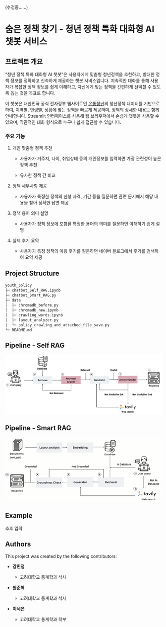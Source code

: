 (수정중......)

# 숨은 정책 찾기 - 청년 정책 특화 대화형 AI 챗봇 서비스

## 프로젝트 개요

"청년 정책 특화 대화형 AI 챗봇"은 사용자에게 맞춤형 청년정책을 추천하고, 방대한 정책 정보를 정확하고 신속하게 제공하는 챗봇 서비스입니다. 지속적인 대화를 통해 사용자가 복잡한 정책 정보를 쉽게 이해하고, 자신에게 맞는 정책을 간편하게 선택할 수 있도록 돕는 것을 목표로 합니다.

이 챗봇은 대한민국 공식 전자정부 웹사이트인 [온통청년](https://www.youthcenter.go.kr/main.do)의 청년정책 데이터를 기반으로 하여, 지역별, 연령별, 상황에 맞는 정책을 빠르게 제공하며, 정책의 상세한 내용도 함께 안내합니다. Streamlit 인터페이스를 사용해 웹 브라우저에서 손쉽게 챗봇을 사용할 수 있으며, 직관적인 대화 형식으로 누구나 쉽게 접근할 수 있습니다.

### 주요 기능

1. 개인 맞춤형 정책 추천

    - 사용자가 거주지, 나이, 취업상태 등의 개인정보를 입력하면 가장 관련성이 높은 정책 추천

    - 유사한 정책 간 비교

2. 정책 세부사항 제공

    - 사용자가 특정한 정책의 신청 자격, 기간 등을 질문하면 관련 문서에서 해당 내용을 찾아 정확한 답변 제공

3. 정책 용어 의미 설명

    - 사용자가 정책 정보에 포함된 특정한 용어의 의미를 질문하면 이해하기 쉽게 설명
  
4. 실제 후기 요약

    - 사용자가 특정 정책의 이용 후기를 질문하면 네이버 블로그에서 후기를 검색하여 요약 제공

## Project Structure

```
youth_policy
├─ chatbot_Self_RAG.ipynb
├─ chatbot_Smart_RAG.py
├─ data
│  ├─ chromadb_before.py
│  ├─ chromadb_new.ipynb
│  ├─ crawling_words.ipynb
│  ├─ layout_analyzer.py
│  └─ policy_crawling_and_attached_file_save.py
└─ README.md
```

## Pipeline - Self RAG

![pipeline1](https://github.com/KU-BIG/KUBIG_2024_FALL/blob/4d9a40501fef44e99d34ed7f55018a478eff6bad/KUBIG%20CONFERENCE/%EC%9D%B4%20%EB%AF%BC%EC%9B%90%EC%9D%80%20%EC%A0%91%EC%88%98%EB%90%98%EC%97%88%EC%8A%B5%EB%8B%88%EB%8B%A4/image/pipeline_Self_RAG.png)

## Pipeline - Smart RAG

![pipeline2](https://github.com/KU-BIG/KUBIG_2024_FALL/blob/4d9a40501fef44e99d34ed7f55018a478eff6bad/KUBIG%20CONFERENCE/%EC%9D%B4%20%EB%AF%BC%EC%9B%90%EC%9D%80%20%EC%A0%91%EC%88%98%EB%90%98%EC%97%88%EC%8A%B5%EB%8B%88%EB%8B%A4/image/pipeline_Smart_RAG.png)

## Example

추후 입력 

## Authors

This project was created by the following contributors:

- **강민정** 

    - 고려대학교 통계학과 석사

- **원준혁**

    - 고려대학교 통계학과 석사

- **이세은**

    - 고려대학교 통계학과 학부
